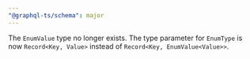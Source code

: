 ```yaml
---
"@graphql-ts/schema": major
---
```


The `EnumValue` type no longer exists. The type parameter for `EnumType` is now `Record<Key, Value>` instead of `Record<Key, EnumValue<Value>>`.
